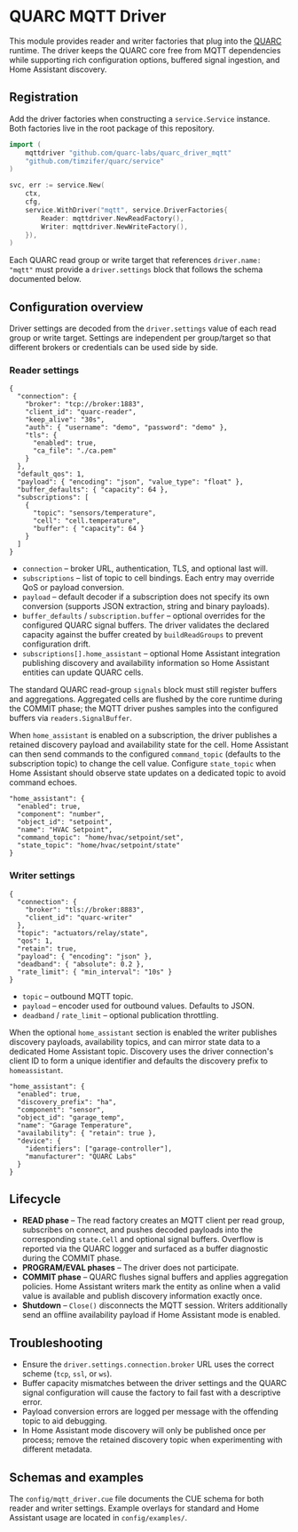 # QUARC MQTT Driver

This module provides reader and writer factories that plug into the [QUARC](https://github.com/timzifer/quarc) runtime. The driver keeps the QUARC core free from MQTT dependencies while supporting rich configuration options, buffered signal ingestion, and Home Assistant discovery.

## Registration

Add the driver factories when constructing a `service.Service` instance. Both factories live in the root package of this repository.

```go
import (
    mqttdriver "github.com/quarc-labs/quarc_driver_mqtt"
    "github.com/timzifer/quarc/service"
)

svc, err := service.New(
    ctx,
    cfg,
    service.WithDriver("mqtt", service.DriverFactories{
        Reader: mqttdriver.NewReadFactory(),
        Writer: mqttdriver.NewWriteFactory(),
    }),
)
```

Each QUARC read group or write target that references `driver.name: "mqtt"` must provide a `driver.settings` block that follows the schema documented below.

## Configuration overview

Driver settings are decoded from the `driver.settings` value of each read group or write target. Settings are independent per group/target so that different brokers or credentials can be used side by side.

### Reader settings

```jsonc
{
  "connection": {
    "broker": "tcp://broker:1883",
    "client_id": "quarc-reader",
    "keep_alive": "30s",
    "auth": { "username": "demo", "password": "demo" },
    "tls": {
      "enabled": true,
      "ca_file": "./ca.pem"
    }
  },
  "default_qos": 1,
  "payload": { "encoding": "json", "value_type": "float" },
  "buffer_defaults": { "capacity": 64 },
  "subscriptions": [
    {
      "topic": "sensors/temperature",
      "cell": "cell.temperature",
      "buffer": { "capacity": 64 }
    }
  ]
}
```

* `connection` – broker URL, authentication, TLS, and optional last will.
* `subscriptions` – list of topic to cell bindings. Each entry may override QoS or payload conversion.
* `payload` – default decoder if a subscription does not specify its own conversion (supports JSON extraction, string and binary payloads).
* `buffer_defaults` / `subscription.buffer` – optional overrides for the configured QUARC signal buffers. The driver validates the declared capacity against the buffer created by `buildReadGroups` to prevent configuration drift.
* `subscriptions[].home_assistant` – optional Home Assistant integration publishing discovery and availability information so Home Assistant entities can update QUARC cells.

The standard QUARC read-group `signals` block must still register buffers and aggregations. Aggregated cells are flushed by the core runtime during the COMMIT phase; the MQTT driver pushes samples into the configured buffers via `readers.SignalBuffer`.

When `home_assistant` is enabled on a subscription, the driver publishes a retained discovery payload and availability state for the cell. Home Assistant can then send commands to the configured `command_topic` (defaults to the subscription topic) to change the cell value. Configure `state_topic` when Home Assistant should observe state updates on a dedicated topic to avoid command echoes.

```jsonc
"home_assistant": {
  "enabled": true,
  "component": "number",
  "object_id": "setpoint",
  "name": "HVAC Setpoint",
  "command_topic": "home/hvac/setpoint/set",
  "state_topic": "home/hvac/setpoint/state"
}
```

### Writer settings

```jsonc
{
  "connection": {
    "broker": "tls://broker:8883",
    "client_id": "quarc-writer"
  },
  "topic": "actuators/relay/state",
  "qos": 1,
  "retain": true,
  "payload": { "encoding": "json" },
  "deadband": { "absolute": 0.2 },
  "rate_limit": { "min_interval": "10s" }
}
```

* `topic` – outbound MQTT topic.
* `payload` – encoder used for outbound values. Defaults to JSON.
* `deadband` / `rate_limit` – optional publication throttling.

When the optional `home_assistant` section is enabled the writer publishes discovery payloads, availability topics, and can mirror state data to a dedicated Home Assistant topic. Discovery uses the driver connection's client ID to form a unique identifier and defaults the discovery prefix to `homeassistant`.

```jsonc
"home_assistant": {
  "enabled": true,
  "discovery_prefix": "ha",
  "component": "sensor",
  "object_id": "garage_temp",
  "name": "Garage Temperature",
  "availability": { "retain": true },
  "device": {
    "identifiers": ["garage-controller"],
    "manufacturer": "QUARC Labs"
  }
}
```

## Lifecycle

* **READ phase** – The read factory creates an MQTT client per read group, subscribes on connect, and pushes decoded payloads into the corresponding `state.Cell` and optional signal buffers. Overflow is reported via the QUARC logger and surfaced as a buffer diagnostic during the COMMIT phase.
* **PROGRAM/EVAL phases** – The driver does not participate.
* **COMMIT phase** – QUARC flushes signal buffers and applies aggregation policies. Home Assistant writers mark the entity as online when a valid value is available and publish discovery information exactly once.
* **Shutdown** – `Close()` disconnects the MQTT session. Writers additionally send an offline availability payload if Home Assistant mode is enabled.

## Troubleshooting

* Ensure the `driver.settings.connection.broker` URL uses the correct scheme (`tcp`, `ssl`, or `ws`).
* Buffer capacity mismatches between the driver settings and the QUARC signal configuration will cause the factory to fail fast with a descriptive error.
* Payload conversion errors are logged per message with the offending topic to aid debugging.
* In Home Assistant mode discovery will only be published once per process; remove the retained discovery topic when experimenting with different metadata.

## Schemas and examples

The `config/mqtt_driver.cue` file documents the CUE schema for both reader and writer settings. Example overlays for standard and Home Assistant usage are located in `config/examples/`.

